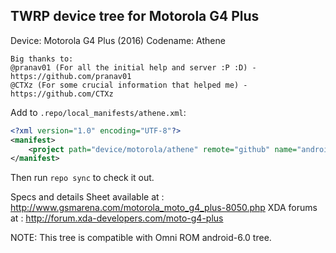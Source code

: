 ## TWRP device tree for Motorola G4 Plus

Device: Motorola G4 Plus (2016)
Codename: Athene

```
Big thanks to:
@pranav01 (For all the initial help and server :P :D) - https://github.com/pranav01
@CTXz (For some crucial information that helped me) - https://github.com/CTXz
```

Add to `.repo/local_manifests/athene.xml`:

```xml
<?xml version="1.0" encoding="UTF-8"?>
<manifest>
	<project path="device/motorola/athene" remote="github" name="android_device_motorola_athene" revision="twrp" />
</manifest>
```

Then run `repo sync` to check it out.

Specs and details Sheet available at : http://www.gsmarena.com/motorola_moto_g4_plus-8050.php
XDA forums at : http://forum.xda-developers.com/moto-g4-plus

NOTE: This tree is compatible with Omni ROM android-6.0 tree.

